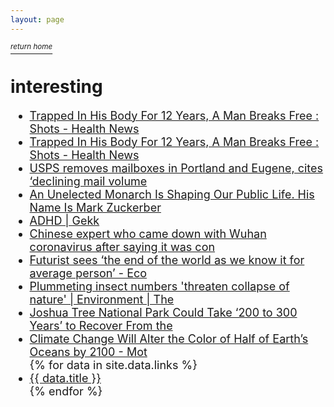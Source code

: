 ```yaml
---
layout: page
---
```

<html>
	<!--interesting-->
  	<!--display thse randomly l8a -->
	<head>
		<meta http-equiv="Content-Type" content="text/html; charset=UTF-8" />
        <link rel="stylesheet" href="https://cdnjs.cloudflare.com/ajax/libs/skeleton/2.0.4/skeleton.min.css" integrity="sha512-EZLkOqwILORob+p0BXZc+Vm3RgJBOe1Iq/0fiI7r/wJgzOFZMlsqTa29UEl6v6U6gsV4uIpsNZoV32YZqrCRCQ==" crossorigin="anonymous" />
		<title>interesting</title>
	</head>
	<body>
    <a href="/"><i><sup>return home</sup></i></a>
    <div></div>
		<h1>interesting</h1>
    <div></div>
    <ul style="font-size: large">
            <li><a href="https://www.nytimes.com/2020/10/13/magazine/free-speech.html" time_added="1600111348" tags="">Trapped In His Body For 12 Years, A Man Breaks Free : Shots - Health News </a></li>
            <li><a href="https://www.npr.org/sections/health-shots/2015/01/09/376084137/trapped-in-his-body-for-12-years-a-man-breaks-free" time_added="1600111348" tags="">Trapped In His Body For 12 Years, A Man Breaks Free : Shots - Health News </a></li>
            <li><a href="https://www.oregonlive.com/news/2020/08/usps-removes-mailboxes-in-portland-and-eugene-cites-declining-mail-volume.html" time_added="1597437226" tags="">USPS removes mailboxes in Portland and Eugene, cites ‘declining mail volume</a></li>
            <li><a href="https://onezero.medium.com/an-unelected-monarch-is-shaping-our-public-life-his-name-is-mark-zuckerberg-d7c571bd42d2" time_added="1597436791" tags="">An Unelected Monarch Is Shaping Our Public Life. His Name Is Mark Zuckerber</a></li>
            <li><a href="https://gekk.info/articles/adhd.html" time_added="1579843948" tags="">ADHD | Gekk</a></li>
            <li><a href="https://www.scmp.com/news/china/article/3047394/chinese-expert-who-came-down-wuhan-coronavirus-after-saying-it-was" time_added="1579841689" tags="">Chinese expert who came down with Wuhan coronavirus after saying it was con</a></li>
            <li><a href="https://www.haaretz.com/israel-news/business/economy-finance/.premium-futurist-sees-the-end-of-the-world-as-we-know-it-for-average-person-1.8227728" time_added="1575894179" tags="interesting">Futurist sees ‘the end of the world as we know it for average person’ - Eco</a></li>
            <li><a href="https://www.theguardian.com/environment/2019/feb/10/plummeting-insect-numbers-threaten-collapse-of-nature?" time_added="1549835779" tags="">Plummeting insect numbers &#039;threaten collapse of nature&#039; | Environment | The</a></li>
            <li><a href="https://motherboard.vice.com/en_us/article/a3bg9g/joshua-tree-national-park-could-take-200-to-300-years-to-recover-from-the-government-shutdown" time_added="1549474058" tags="">Joshua Tree National Park Could Take ‘200 to 300 Years’ to Recover From the</a></li>
            <li><a href="https://motherboard.vice.com/en_us/article/a3be34/climate-change-alter-color-half-earths-oceans-2100-phytoplankton" time_added="1549362357" tags="">Climate Change Will Alter the Color of Half of Earth’s Oceans by 2100 - Mot</a></li>
            {% for data in site.data.links %}
              <li>
                <a href="{{ data.url }}" time_added="" tags=""> {{ data.title }} </a>
              </li>
            {% endfor %}
    </ul>
</body>

 <!--
ffs ill add all of these later
  https://www.mintpressnews.com/william-barr-formally-announces-orwellian-pre-crime-program/262504/
 https://onezero.medium.com/exclusive-this-is-how-the-u-s-militarys-massive-facial-recognition-system-works-bb764291b96d
 http://strangeandhappy.com/2009/08/
 https://google.github.io/tacotron/publications/speaker_adaptation/
 https://www.vice.com/en_us/article/zmjp73/fbi-asked-sony-playstation-4-user-data-cocaine-dealer
 https://www.vice.com/en_us/article/zmjp73/fbi-asked-sony-playstation-4-user-data-cocaine-dealer
 https://medicalxpress.com/news/2019-05-trippy-images-ai-super-stimulate-monkey.html
 https://www.theguardian.com/environment/2020/mar/11/polar-ice-caps-melting-six-times-faster-than-in-1990s
 https://www.rightwingwatch.org/post/the-federalist-asks-is-america-better-off-letting-people-die-from-coronavirus/
 https://www.theverge.com/2020/9/9/21429635/amazon-keith-alexander-board-of-directors-nsa-cyber-command
 https://www.vice.com/en_us/article/5dzbe3/customs-and-border-protection-predator-drone-minneapolis-george-floyd
 https://www.bloomberg.com/news/articles/2020-06-02/britain-s-record-sunshine-offers-a-glimpse-into-a-dry-future -->